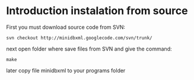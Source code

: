 # Introduction instalation from source #

First you must download source code from SVN:
```
svn checkout http://minidbxml.googlecode.com/svn/trunk/
```
next open folder where save files  from SVN and give the command:
```
make
```
later copy file minidbxml to your programs folder